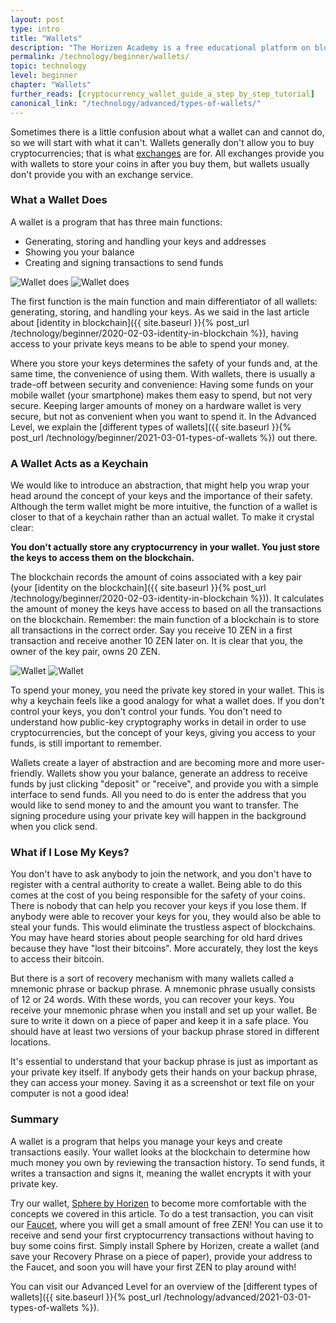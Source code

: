 ```yaml
---
layout: post
type: intro
title: "Wallets"
description: "The Horizen Academy is a free educational platform on blockchain technology, cryptocurrency, and privacy. In this article, we discuss cryptocurrency wallets at a beginner level."
permalink: /technology/beginner/wallets/
topic: technology
level: beginner
chapter: "Wallets"
further_reads: [cryptocurrency_wallet_guide_a_step_by_step_tutorial]
canonical_link: "/technology/advanced/types-of-wallets/"
---
```


Sometimes there is a little confusion about what a wallet can and cannot do, so we will start with what it can't. Wallets generally don't allow you to buy cryptocurrencies; that is what [exchanges](https://www.horizen.global/exchanges/) are for. All exchanges provide you with wallets to store your coins in after you buy them, but wallets usually don't provide you with an exchange service.

### What a Wallet Does

A wallet is a program that has three main functions:

- Generating, storing and handling your keys and addresses
- Showing you your balance
- Creating and signing transactions to send funds

![Wallet does](/assets/post_files/technology/beginner/wallets/wallet_does_D.jpg)
![Wallet does](/assets/post_files/technology/beginner/wallets/wallet_does_M.jpg)

The first function is the main function and main differentiator of all wallets: generating, storing, and handling your keys. As we said in the last article about [identity in blockchain]({{ site.baseurl }}{% post_url /technology/beginner/2020-02-03-identity-in-blockchain %}), having access to your private keys means to be able to spend your money.

Where you store your keys determines the safety of your funds and, at the same time, the convenience of using them. With wallets, there is usually a trade-off between security and convenience: Having some funds on your mobile wallet (your smartphone) makes them easy to spend, but not very secure. Keeping larger amounts of money on a hardware wallet is very secure, but not as convenient when you want to spend it. In the Advanced Level, we explain the [different types of wallets]({{ site.baseurl }}{% post_url /technology/beginner/2021-03-01-types-of-wallets %}) out there.

### A Wallet Acts as a Keychain

We would like to introduce an abstraction, that might help you wrap your head around the concept of your keys and the importance of their safety.
Although the term wallet might be more intuitive, the function of a wallet is closer to that of a keychain rather than an actual wallet. To make it crystal clear:

**You don't actually store any cryptocurrency in your wallet. You just store the keys to access them on the blockchain.**

The blockchain records the amount of coins associated with a key pair (your [identity on the blockchain]({{ site.baseurl }}{% post_url /technology/beginner/2020-02-03-identity-in-blockchain %})). It calculates the amount of money the keys have access to based on all the transactions on the blockchain. Remember: the main function of a blockchain is to store all transactions in the correct order. Say you receive 10 ZEN in a first transaction and receive another 10 ZEN later on. It is clear that you, the owner of the key pair, owns 20 ZEN.

![Wallet](/assets/post_files/technology/beginner/wallets/wallet_D.jpg)
![Wallet](/assets/post_files/technology/beginner/wallets/wallet_M.jpg)

To spend your money, you need the private key stored in your wallet. This is why a keychain feels like a good analogy for what a wallet does. If you don't control your keys, you don't control your funds. You don't need to understand how public-key cryptography works in detail in order to use cryptocurrencies, but the concept of your keys, giving you access to your funds, is still important to remember.

Wallets create a layer of abstraction and are becoming more and more user-friendly. Wallets show you your balance, generate an address to receive funds by just clicking "deposit" or "receive", and provide you with a simple interface to send funds. All you need to do is enter the address that you would like to send money to and the amount you want to transfer. The signing procedure using your private key will happen in the background when you click send.

### What if I Lose My Keys?

You don't have to ask anybody to join the network, and you don't have to register with a central authority to create a wallet. Being able to do this comes at the cost of you being responsible for the safety of your coins. There is nobody that can help you recover your keys if you lose them. If anybody were able to recover your keys for you, they would also be able to steal your funds. This would eliminate the trustless aspect of blockchains.
You may have heard stories about people searching for old hard drives because they have "lost their bitcoins". More accurately, they lost the keys to access their bitcoin.

But there is a sort of recovery mechanism with many wallets called a mnemonic phrase or backup phrase. A mnemonic phrase usually consists of 12 or 24 words. With these words, you can recover your keys. You receive your mnemonic phrase when you install and set up your wallet. Be sure to write it down on a piece of paper and keep it in a safe place. You should have at least two versions of your backup phrase stored in different locations.

It's essential to understand that your backup phrase is just as important as your private key itself. If anybody gets their hands on your backup phrase, they can access your money. Saving it as a screenshot or text file on your computer is not a good idea!

### Summary

A wallet is a program that helps you manage your keys and create transactions easily. Your wallet looks at the blockchain to determine how much money you own by reviewing the transaction history. To send funds, it writes a transaction and signs it, meaning the wallet encrypts it with your private key.

Try our wallet, [Sphere by Horizen](https://www.horizen.global/wallets/) to become more comfortable with the concepts we covered in this article. To do a test transaction, you can visit our [Faucet](https://getzen.cash/), where you will get a small amount of free ZEN! You can use it to receive and send your first cryptocurrency transactions without having to buy some coins first.
Simply install Sphere by Horizen, create a wallet (and save your Recovery Phrase on a piece of paper), provide your address to the Faucet, and soon you will have your first ZEN to play around with!

You can visit our Advanced Level for an overview of the [different types of wallets]({{ site.baseurl }}{% post_url /technology/advanced/2021-03-01-types-of-wallets %}).
